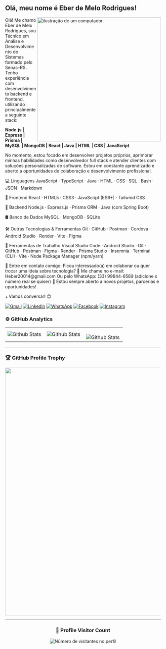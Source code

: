 ## Olá, meu nome é Eber de Melo Rodrigues!

<img src="https://raw.githubusercontent.com/MicaelliMedeiros/micaellimedeiros/master/image/computer-illustration.png" alt="ilustração de um computador" min-width="400px" max-width="400px" width="400px" align="right">

<p align="left"> 
  Olá! Me chamo Eber de Melo Rodrigues, sou Técnico em Análise e Desenvolvimento de Sistemas formado pelo Senac-RS.
Tenho experiência com desenvolvimento backend e frontend, utilizando principalmente a seguinte stack:

<strong>Node.js | Express | Prisma | MySQL | MongoDB | React | Java | HTML | CSS | JavaScript</strong>

No momento, estou focado em desenvolver projetos próprios, aprimorar minhas habilidades como desenvolvedor full stack e atender clientes com soluções personalizadas de software.
Estou em constante aprendizado e aberto a oportunidades de colaboração e desenvolvimento profissional.
</p>

<p align="left">
💻 Linguagens
JavaScript · TypeScript · Java · HTML · CSS · SQL · Bash · JSON · Markdown

🧩 Frontend
React · HTML5 · CSS3 · JavaScript (ES6+) · Tailwind CSS

🚀 Backend
Node.js · Express.js · Prisma ORM · Java (com Spring Boot)

🛢️ Banco de Dados
MySQL · MongoDB · SQLite

🛠️ Outras Tecnologias & Ferramentas
Git · GitHub · Postman · Cordova · Android Studio · Render · Vite · Figma
</p>

<p align="left">
  💼 Ferramentas de Trabalho
Visual Studio Code · Android Studio · Git · GitHub · Postman · Figma · Render · Prisma Studio · Insomnia · Terminal (CLI) · Vite · Node Package Manager (npm/yarn)
</p>

<p align="left">
  💌 Entre em contato comigo:
Ficou interessado(a) em colaborar ou quer trocar uma ideia sobre tecnologia?
📧 Me chame no e-mail: Heber20014@gmail.com
Ou pelo WhatsApp: (33) 99844-6589 (adicione o número real se quiser)
💬 Estou sempre aberto a novos projetos, parcerias e oportunidades!

⤵️ Vamos conversar! 😊
</p>

<p align="left">
  <a href="#" title="Gmail">
  <img src="https://img.shields.io/badge/-Gmail-FF0000?style=flat-square&labelColor=FF0000&logo=gmail&logoColor=white&link=heber20014@gmail.com" alt="Gmail"/></a>
  <a href="#" title="LinkedIn">
  <img src="https://img.shields.io/badge/-Linkedin-0e76a8?style=flat-square&logo=Linkedin&logoColor=white&link=https://www.linkedin.com/in/heber-rodrigues-7bb78a86/" alt="LinkedIn"/></a>
  <a href="#" title="WhatsApp">
  <img src="https://img.shields.io/badge/-WhatsApp-25d366?style=flat-square&labelColor=25d366&logo=whatsapp&logoColor=white&link=API-DO-SEU-WHATSAPP" alt="WhatsApp"/></a>
  <a href="#" title="Facebook">
  <img src="https://img.shields.io/badge/-Facebook-3b5998?style=flat-square&labelColor=3b5998&logo=facebook&logoColor=white&link=https://www.facebook.com/Heber.M.Rodrigues" alt="Facebook"/></a>
  <a href="#" title="Instagram">
  <img src="https://img.shields.io/badge/-Instagram-DF0174?style=flat-square&labelColor=DF0174&logo=instagram&logoColor=white&link=https://www.instagram.com/heberrodriguess/" alt="Instagram"/></a>
</p>

### ⚙️ GitHub Analytics

<table>
  <tr>
    <td>
      <img
        align="left"
        src="https://github-readme-stats.vercel.app/api?username=heberhb&theme=dark&hide_border=false&include_all_commits=true"
        alt="Github Stats"
      />
    </td>
    <td>
      <img
        align="left"
        src="https://github-readme-stats.vercel.app/api/top-langs/?username=heberhb&theme=dark&hide_border=false&include_all_commits=true&count_private=true&layout=compact"
        alt="Github Stats"
      />
    </td>
    <td>
      <br />
      <img
        align="left"
        src="https://github-readme-streak-stats.herokuapp.com/?user=heberhb&theme=dark&hide_border=false"
        alt="Github Stats"
      />
    </td>
  </tr>
</table>

--- 

### 🏆 GitHub Profile Trophy

<p align="center">
  <a
    href="https://github.com/ryo-ma/github-profile-trophy"
    title="repositório de troféus"
  >
    <img
      width="800"
      src="https://github-profile-trophy.vercel.app/?username=heberhb&column=8&theme=darkhub&no-frame=true&no-bg=true"
    />
  </a>
</p>

---

<div align="center">
  <h3><b>📍 Profile Visitor Count</b></h3>
</div>

<p align="center">
  <img
    src="https://profile-counter.glitch.me/heberhb/count.svg"
    alt="Número de visitantes no perfil"
  />
</p>